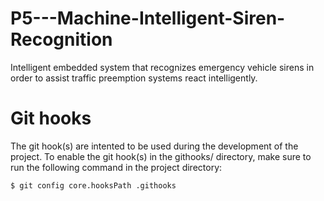 # P5---Machine-Intelligent-Siren-Recognition
Intelligent embedded system that recognizes emergency vehicle sirens in order to assist traffic preemption systems react intelligently.


# Git hooks
The git hook(s) are intented to be used during the development of the project. To enable the git hook(s) in the githooks/ directory, make sure to run the following command in the project directory:

    $ git config core.hooksPath .githooks

